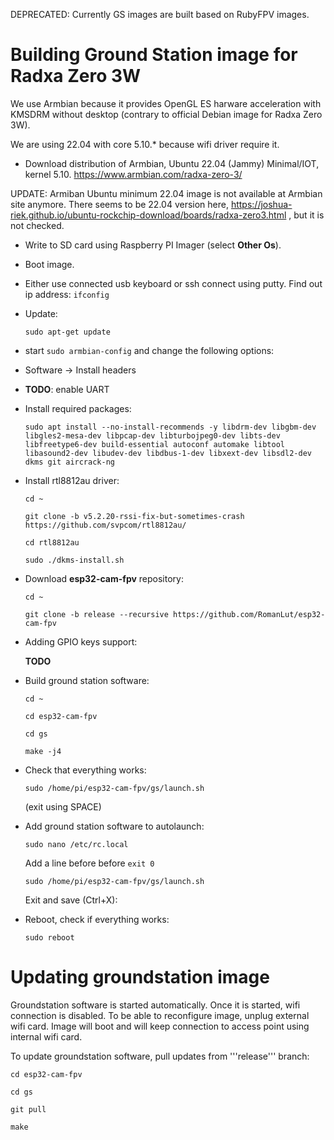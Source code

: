 
DEPRECATED: Currently GS images are built based on RubyFPV images.

# Building Ground Station image for Radxa Zero 3W

We use Armbian because it provides OpenGL ES harware acceleration with KMSDRM without desktop (contrary to official Debian image for Radxa Zero 3W).

We are using 22.04 with core 5.10.* because wifi driver require it.

* Download distribution of Armbian, Ubuntu 22.04 (Jammy) Minimal/IOT, kernel 5.10.
https://www.armbian.com/radxa-zero-3/

UPDATE: Armiban Ubuntu minimum 22.04 image is not available at Armbian site anymore. There seems to be 22.04 version here, https://joshua-riek.github.io/ubuntu-rockchip-download/boards/radxa-zero3.html , but it is not checked.

* Write to SD card using Raspberry PI Imager (select **Other Os**).

* Boot image.

* Either use connected usb keyboard or ssh connect using putty. Find out ip address: ```ifconfig```

* Update:

  ```sudo apt-get update```

* start ```sudo armbian-config``` and change the following options:
 * Software -> Install headers
 * **TODO**: enable UART
  
* Install required packages: 

  ```sudo apt install --no-install-recommends -y libdrm-dev libgbm-dev libgles2-mesa-dev libpcap-dev libturbojpeg0-dev libts-dev libfreetype6-dev build-essential autoconf automake libtool libasound2-dev libudev-dev libdbus-1-dev libxext-dev libsdl2-dev dkms git aircrack-ng```

* Install rtl8812au driver:

  ```cd ~```

  ```git clone -b v5.2.20-rssi-fix-but-sometimes-crash https://github.com/svpcom/rtl8812au/```

  ```cd rtl8812au```

  ```sudo ./dkms-install.sh```

* Download **esp32-cam-fpv** repository:
 
  ```cd ~```
 
  ```git clone -b release --recursive https://github.com/RomanLut/esp32-cam-fpv```
  
* Adding GPIO keys support:
 
  **TODO**

* Build ground station software:

  ```cd ~```

  ```cd esp32-cam-fpv```

  ```cd gs```

  ```make -j4```

* Check that everything works:

  ```sudo /home/pi/esp32-cam-fpv/gs/launch.sh```

  (exit using SPACE)

* Add ground station software to autolaunch:

  ```sudo nano /etc/rc.local```

  Add a line before before ```exit 0```

  ```sudo /home/pi/esp32-cam-fpv/gs/launch.sh```

  Exit and save (Ctrl+X):

* Reboot, check if everything works:

  ```sudo reboot```

# Updating groundstation image

Groundstation software is started automatically. Once it is started, wifi connection is disabled. To be able to reconfigure image, unplug external wifi card. Image will boot and will keep connection to access point using internal wifi card.

To update groundstation software, pull updates from '''release''' branch:

  ```cd esp32-cam-fpv```
  
  ```cd gs```
  
  ```git pull```
  
  ```make```



